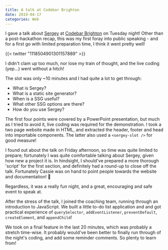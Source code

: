 ```yaml
---
title: A talk at Codebar Brighton
date: 2019-04-17
categories: Web
---
```


I gave a talk about [Sergey](https://sergey.cool/) at [Codebar Brighton](https://codebar.io/brighton) on Tuesday night! Other than a post-hackathon recap, this was my first foray into public speaking - and for a first go with limited preparation time, I think it went pretty well!

{{< twitter "1118504901301157889" >}}

I didn't clam up too much, nor lose my train of thought, and the live coding (yep...) went without a hitch!

The slot was only ~10 minutes and I had quite a lot to get through:

- What is Sergey?
- What is a static site generator?
- When is a SSG useful?
- What other SSG options are there?
- How do you use Sergey?

The first four points were covered by a PowerPoint presentation, but much as I tried to avoid it, live coding was required for the demonstration. I took a two page website made in HTML, and extracted the header, footer and head into importable components. The latter also used a `<sergey-slot />` for good measure!

I found out about the talk on Friday afternoon, so time was quite limited to prepare; fortunately I was quite comfortable talking about Sergey, given how new a project it is. In hindsight, I should've prepared a more thorough 'script' for the first section, and definitely had a round-up to close off the talk. Fortunately Cassie was on hand to point people towards the website and documentation! 🙈

Regardless, it was a really fun night, and a great, encouraging and safe event to speak at.

After the stress of the talk, I joined the coaching team, running through an introduction to JavaScript. We built a little to-do list application and and got practical experience of `querySelector`, `addEventListener`, `preventDefault`, `createElement`, and `appendChild`!

We took on a final feature in the last 20 minutes, which was probably a stretch time-wise. It probably would've been better to finally run through of the night's coding, and add some reminder comments. So plenty to learn from!
